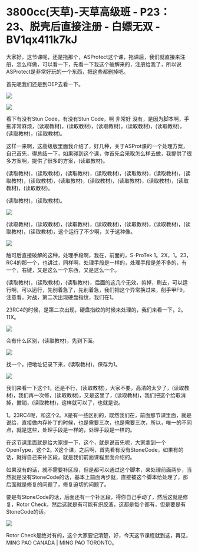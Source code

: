 # 3800cc(天草)-天草高级班 - P23：23、脱壳后直接注册 - 白嫖无双 - BV1qx411k7kJ

大家好，这节课呢，还是拖那个，ASProtect这个课，拖课后，我们就直接来注册，怎么样做，可以看一下，先看一下我这个破解来的，注册给我了，所以说ASProtect是非常好玩的一个东西，把这些都删掉吧。

首先呢我们还是到OEP去看一下。

![](img/a1598b0b5f002d22bfff01239858aaff_1.png)

![](img/a1598b0b5f002d22bfff01239858aaff_2.png)

看下有没有Stun Code，有没有Stun Code，啊 非常好 没有，是因为脚本啊，手拖非常麻烦，(读取教材)，(读取教材)，(读取教材)，(读取教材)，(读取教材)，(读取教材)，(读取教材)。

这样一来啊，这高级版里面我介绍了，好几种，关于ASProt课的一个处理方案，自己首先，得总结一下，如果碰到这个课，你首先会采取怎么样去做，我提供了很多方案啊，提供了很多的方案，(读取教材)。

(读取教材)，(读取教材)，(读取教材)，(读取教材)，(读取教材)，(读取教材)，(读取教材)，(读取教材)，(读取教材)，(读取教材)，(读取教材)，(读取教材)，(读取教材)，(读取教材)。

(读取教材)，(读取教材)。

![](img/a1598b0b5f002d22bfff01239858aaff_4.png)

(读取教材)，(读取教材)，(读取教材)，(读取教材)，(读取教材)，(读取教材)，(读取教材)，(读取教材)，这个运行了不少啊，关于这种像。



![](img/a1598b0b5f002d22bfff01239858aaff_6.png)

触可后直接破解的这种，处理手段啊，我在，前面的，S-ProTek 1。2X，1。23，RC4的那一个，也讲过，同样啊，处理手段是一样的，处理手段是差不多的，有一个，右键，又是这么一个东西，又是这么一个。

(读取教材)，(读取教材)，(读取教材)，后面的这几个无效，剪掉，刷去，可以运行啊，可以运行，先别着急了，先别着急，我们把这个异常换过来，削手甲F9，注意看，对战，第二次出现硬盘指纹，我们在1。

23RC4的时候，是第二次出现，硬盘指纹的时候来处理的，我们来看一下，2。11X。

![](img/a1598b0b5f002d22bfff01239858aaff_8.png)

会有什么区别，(读取教材)，先到下面。

![](img/a1598b0b5f002d22bfff01239858aaff_10.png)

找一个，把地址记录下来，(读取教材)，保存为1。

![](img/a1598b0b5f002d22bfff01239858aaff_12.png)

我们来看一下这个1，还是不行，(读取教材)，大家不要，高清的太少了，(读取教材)，我们再一次修，(读取教材)，又是这里了，(读取教材)，我们把这个给取消掉，撤销，(读取教材)，这样就可以了，也就是说。

1。23RC4呢，和这个2。X是有一些区别的，既然我们在，前面那节课里面，就是说给，直接做内存补丁的时候，也是需要三次，也是需要三次，所以，唯一的不同点，就是这些，处理手段是一样的，处理手段是一样的。

在这节课里面就是给大家提一下，这个，就是说首先呢，大家拿到一个OpenType，这个2。X这个课，之后啊，首先看有没有StoneCode，如果有的话，就得自己来补区段，就是我们前面课程里面介绍的。

如果没有的话，就不需要补区段，但是都可以通过这个脚本，来处理前面两步，当然就是没有StoneCode的话，基本上前面两步就，直接被这个脚本给处理了，那后面就是修复的问题了，修复迫切的问题了。

要是有StoneCode的话，后面还有一个补区段，得你自己手动了，然后这就是修复，Rotor Check，然后这就是有可能有织胶液，这都是每个都有，但是要是有StoneCode的话。



![](img/a1598b0b5f002d22bfff01239858aaff_14.png)

Rotor Check是绝对有的，这个大家要记清楚，好，今天这节课程就到这，再见，MING PAO CANADA | MING PAO TORONTO。

